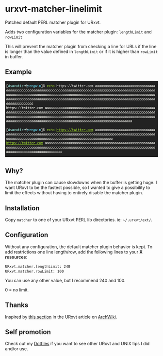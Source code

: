 # urxvt-matcher-linelimit

Patched default PERL matcher plugin for URxvt.

Adds two configuration variables for the matcher plugin: `lengthLimit` and
`rowLimit`

This will prevent the matcher plugin from checking a line for URLs if the line
is longer than the value defined in `lengthLimit` or if it is higher than
`rowLimit` in buffer.

## Example     
![Example of line too long to trigger matcher and a regular matched line][img]

## Why?

The matcher plugin can cause slowdowns when the buffer is getting huge. I want
URxvt to be the fastest possible, so I wanted to give a possibility to limit
the effects without having to entirely disable the matcher plugin.

## Installation

Copy `matcher` to one of your URxvt PERL lib directories. ie:
`~/.urxvt/ext/`.

## Configuration

Without any configuration, the default matcher plugin behavior is kept. To add
restrictions one line length/row, add the following lines to your **X
resources**:
```
URxvt.matcher.lengthLimit: 240
URxvt.matcher.rowLimit: 100
```
You can use any other value, but I recommend 240 and 100.

0 = no limit.

## Thanks

Inspired by [this section][wiki section] in the URxvt article on
[ArchWiki][archwiki].

## Self promotion

Check out my [Dotfiles][dotfiles] if you want to see other URxvt and UNIX tips
I did and/or use.

[img]: .gh/example.png
[archwiki]: https://wiki.archlinux.org/index.php/ArchWiki:About
[wiki section]: https://wiki.archlinux.org/index.php/Rxvt-unicode#Very_long_lines_cause_slowdown
[dotfiles]: https://github.com/skielred/Dotfiles
